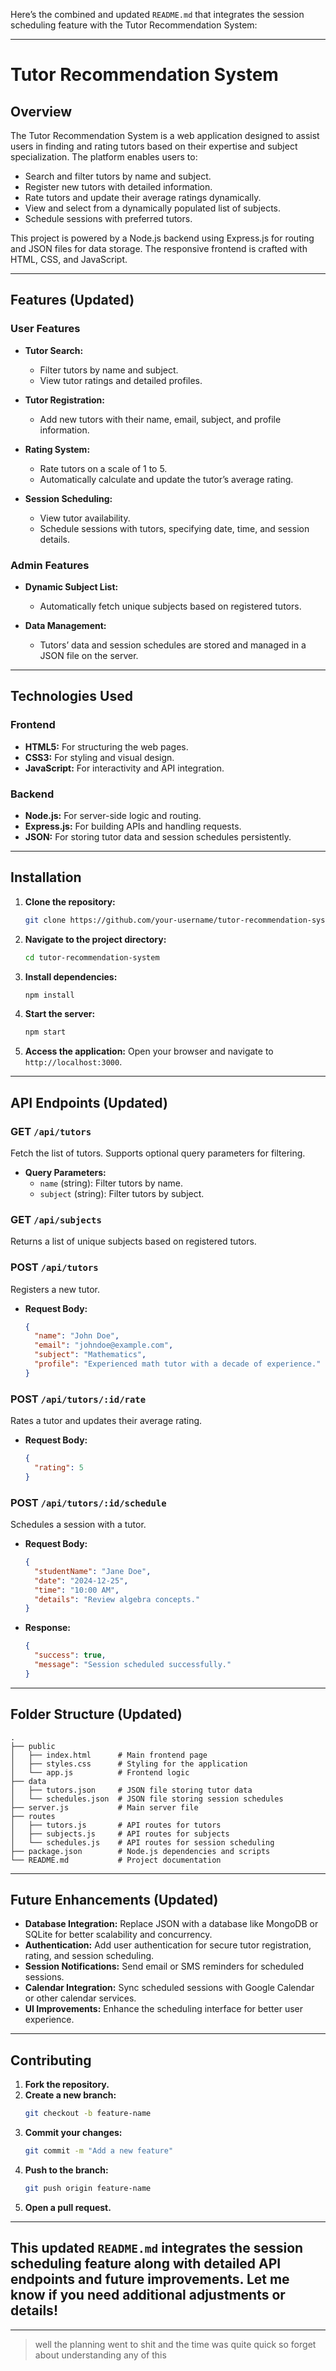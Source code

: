 Here’s the combined and updated `README.md` that integrates the session scheduling feature with the Tutor Recommendation System:

---

# Tutor Recommendation System

## Overview
The Tutor Recommendation System is a web application designed to assist users in finding and rating tutors based on their expertise and subject specialization. The platform enables users to:

- Search and filter tutors by name and subject.
- Register new tutors with detailed information.
- Rate tutors and update their average ratings dynamically.
- View and select from a dynamically populated list of subjects.
- Schedule sessions with preferred tutors.

This project is powered by a Node.js backend using Express.js for routing and JSON files for data storage. The responsive frontend is crafted with HTML, CSS, and JavaScript.

---

## Features (Updated)

### User Features
- **Tutor Search:**
  - Filter tutors by name and subject.
  - View tutor ratings and detailed profiles.

- **Tutor Registration:**
  - Add new tutors with their name, email, subject, and profile information.

- **Rating System:**
  - Rate tutors on a scale of 1 to 5.
  - Automatically calculate and update the tutor’s average rating.

- **Session Scheduling:**
  - View tutor availability.
  - Schedule sessions with tutors, specifying date, time, and session details.

### Admin Features
- **Dynamic Subject List:**
  - Automatically fetch unique subjects based on registered tutors.

- **Data Management:**
  - Tutors’ data and session schedules are stored and managed in a JSON file on the server.

---

## Technologies Used

### Frontend
- **HTML5:** For structuring the web pages.
- **CSS3:** For styling and visual design.
- **JavaScript:** For interactivity and API integration.

### Backend
- **Node.js:** For server-side logic and routing.
- **Express.js:** For building APIs and handling requests.
- **JSON:** For storing tutor data and session schedules persistently.

---

## Installation

1. **Clone the repository:**
   ```bash
   git clone https://github.com/your-username/tutor-recommendation-system.git
   ```

2. **Navigate to the project directory:**
   ```bash
   cd tutor-recommendation-system
   ```

3. **Install dependencies:**
   ```bash
   npm install
   ```

4. **Start the server:**
   ```bash
   npm start
   ```

5. **Access the application:**
   Open your browser and navigate to `http://localhost:3000`.

---

## API Endpoints (Updated)

### GET `/api/tutors`
Fetch the list of tutors. Supports optional query parameters for filtering.
- **Query Parameters:**
  - `name` (string): Filter tutors by name.
  - `subject` (string): Filter tutors by subject.

### GET `/api/subjects`
Returns a list of unique subjects based on registered tutors.

### POST `/api/tutors`
Registers a new tutor.
- **Request Body:**
  ```json
  {
    "name": "John Doe",
    "email": "johndoe@example.com",
    "subject": "Mathematics",
    "profile": "Experienced math tutor with a decade of experience."
  }
  ```

### POST `/api/tutors/:id/rate`
Rates a tutor and updates their average rating.
- **Request Body:**
  ```json
  {
    "rating": 5
  }
  ```

### POST `/api/tutors/:id/schedule`
Schedules a session with a tutor.
- **Request Body:**
  ```json
  {
    "studentName": "Jane Doe",
    "date": "2024-12-25",
    "time": "10:00 AM",
    "details": "Review algebra concepts."
  }
  ```

- **Response:**
  ```json
  {
    "success": true,
    "message": "Session scheduled successfully."
  }
  ```

---

## Folder Structure (Updated)

```
.
├── public
│   ├── index.html      # Main frontend page
│   ├── styles.css      # Styling for the application
│   └── app.js          # Frontend logic
├── data
│   ├── tutors.json     # JSON file storing tutor data
│   └── schedules.json  # JSON file storing session schedules
├── server.js           # Main server file
├── routes
│   ├── tutors.js       # API routes for tutors
│   ├── subjects.js     # API routes for subjects
│   └── schedules.js    # API routes for session scheduling
├── package.json        # Node.js dependencies and scripts
└── README.md           # Project documentation
```

---

## Future Enhancements (Updated)
- **Database Integration:** Replace JSON with a database like MongoDB or SQLite for better scalability and concurrency.
- **Authentication:** Add user authentication for secure tutor registration, rating, and session scheduling.
- **Session Notifications:** Send email or SMS reminders for scheduled sessions.
- **Calendar Integration:** Sync scheduled sessions with Google Calendar or other calendar services.
- **UI Improvements:** Enhance the scheduling interface for better user experience.

---

## Contributing

1. **Fork the repository.**
2. **Create a new branch:**
   ```bash
   git checkout -b feature-name
   ```
3. **Commit your changes:**
   ```bash
   git commit -m "Add a new feature"
   ```
4. **Push to the branch:**
   ```bash
   git push origin feature-name
   ```
5. **Open a pull request.**

---

This updated `README.md` integrates the session scheduling feature along with detailed API endpoints and future improvements. Let me know if you need additional adjustments or details!
---
---


 > well the planning went to shit and the time was quite quick so forget about understanding any of this